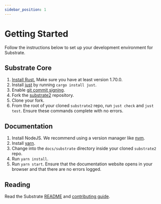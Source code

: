 ```yaml
---
sidebar_position: 1
---
```


# Getting Started

Follow the instructions below to set up your development environment for Substrate.

## Substrate Core

1. [Install Rust.](https://www.rust-lang.org/tools/install) Make sure you have at least version 1.70.0.
1. Install [just](https://github.com/casey/just) by running `cargo install just`.
1. Enable [git commit signing](https://docs.github.com/en/authentication/managing-commit-signature-verification/signing-commits).
1. Fork the [substrate2](https://github.com/substrate-labs/substrate2) repository.
1. Clone your fork.
1. From the root of your cloned `substrate2` repo, run `just check` and `just test`. Ensure these commands complete with no errors.

## Documentation

1. Install NodeJS. We recommend using a version manager like [nvm](https://github.com/nvm-sh/nvm).
1. Install [yarn](https://classic.yarnpkg.com/lang/en/docs/install/).
1. Change into the `docs/substrate` directory inside your cloned `substrate2` repo.
1. Run `yarn install`.
1. Run `yarn start`. Ensure that the documentation website opens in your browser and that there are no errors logged.

## Reading

Read the Substrate [README](https://github.com/substrate-labs/substrate2) and [contributing guide](https://github.com/substrate-labs/substrate2/blob/main/docs/CONTRIBUTING.md).
